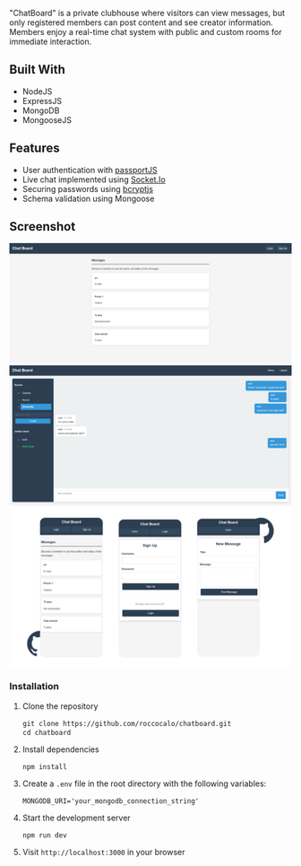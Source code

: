 "ChatBoard" is a private clubhouse where visitors can view messages, but only registered members can post content and see creator information. Members enjoy a real-time chat system with public and custom rooms for immediate interaction.

## Built With

- NodeJS
- ExpressJS
- MongoDB
- MongooseJS

## Features

- User authentication with [passportJS](https://www.passportjs.org/)
- Live chat implemented using [Socket.Io](https://socket.io/)
- Securing passwords using [bcryptjs](https://www.npmjs.com/package/bcrypt)
- Schema validation using Mongoose

## Screenshot

![alt text](./public/preview/index.PNG)
![alt text](./public/preview/chat.PNG)
![alt text](./public/preview/mobile.png)


### Installation

1. Clone the repository
   ```
   git clone https://github.com/roccocalo/chatboard.git
   cd chatboard
   ```

2. Install dependencies
   ```
   npm install
   ```

3. Create a `.env` file in the root directory with the following variables:
   ```
   MONGODB_URI='your_mongodb_connection_string'
   ```

4. Start the development server
   ```
   npm run dev
   ```

5. Visit `http://localhost:3000` in your browser